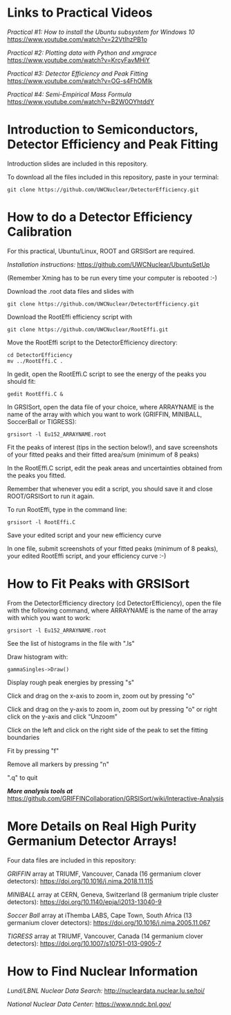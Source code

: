 # Links to Practical Videos

*Practical #1: How to install the Ubuntu subsystem for Windows 10*  https://www.youtube.com/watch?v=22VtIhzPB1o

*Practical #2: Plotting data with Python and xmgrace*  https://www.youtube.com/watch?v=KrcyFavMHiY

*Practical #3: Detector Efficiency and Peak Fitting*  https://www.youtube.com/watch?v=OG-s4FhOMIk

*Practical #4: Semi-Empirical Mass Formula* https://www.youtube.com/watch?v=B2W0OYhtddY

# Introduction to Semiconductors, Detector Efficiency and Peak Fitting
Introduction slides are included in this repository.

To download all the files included in this repository, paste in your terminal:

    git clone https://github.com/UWCNuclear/DetectorEfficiency.git

# How to do a Detector Efficiency Calibration

For this practical, Ubuntu/Linux, ROOT and GRSISort are required.

*Installation instructions:* https://github.com/UWCNuclear/UbuntuSetUp

(Remember Xming has to be run every time your computer is rebooted :-)

Download the .root data files and slides with

    git clone https://github.com/UWCNuclear/DetectorEfficiency.git

Download the RootEffi efficiency script with

    git clone https://github.com/UWCNuclear/RootEffi.git

Move the RootEffi script to the DetectorEfficiency directory:

    cd DetectorEfficiency
    mv ../RootEffi.C .

In gedit, open the RootEffi.C script to see the energy of the peaks you should fit:

    gedit RootEffi.C &

In GRSISort, open the data file of your choice, where ARRAYNAME is the name of the array with which you want to work (GRIFFIN, MINIBALL, SoccerBall or TIGRESS):

    grsisort -l Eu152_ARRAYNAME.root

Fit the peaks of interest (tips in the section below!), and save screenshots of your fitted peaks and their fitted area/sum (minimum of 8 peaks)

In the RootEffi.C script, edit the peak areas and uncertainties obtained from the peaks you fitted.

Remember that whenever you edit a script, you should save it and close ROOT/GRSISort to run it again.

To run RootEffi, type in the command line:

    grsisort -l RootEffi.C

Save your edited script and your new efficiency curve

In one file, submit screenshots of your fitted peaks (minimum of 8 peaks), your edited RootEffi script, and your efficiency curve :-)

# How to Fit Peaks with GRSISort

From the DetectorEfficiency directory (cd DetectorEfficiency), open the file with the following command, where ARRAYNAME is the name of the array with which you want to work:

    grsisort -l Eu152_ARRAYNAME.root

See the list of histograms in the file with ".ls"

Draw histogram with:

    gammaSingles->Draw()

Display rough peak energies by pressing "s"

Click and drag on the x-axis to zoom in, zoom out by pressing "o"

Click and drag on the y-axis to zoom in, zoom out by pressing "o" or right click on the y-axis and click “Unzoom”

Click on the left and click on the right side of the peak to set the fitting boundaries

Fit by pressing "f"

Remove all markers by pressing "n"

".q" to quit

***More analysis tools at*** https://github.com/GRIFFINCollaboration/GRSISort/wiki/Interactive-Analysis

# More Details on Real High Purity Germanium Detector Arrays!
Four data files are included in this repository:

*GRIFFIN* array at TRIUMF, Vancouver, Canada (16 germanium clover detectors): https://doi.org/10.1016/j.nima.2018.11.115

*MINIBALL* array at CERN, Geneva, Switzerland (8 germanium triple cluster detectors): https://doi.org/10.1140/epja/i2013-13040-9

*Soccer Ball* array at iThemba LABS, Cape Town, South Africa (13 germanium clover detectors): https://doi.org/10.1016/j.nima.2005.11.067

*TIGRESS* array at TRIUMF, Vancouver, Canada (14 germanium clover detectors): https://doi.org/10.1007/s10751-013-0905-7

# How to Find Nuclear Information 
*Lund/LBNL Nuclear Data Search:* http://nucleardata.nuclear.lu.se/toi/

*National Nuclear Data Center:* https://www.nndc.bnl.gov/
